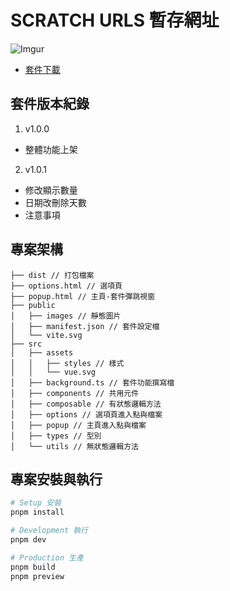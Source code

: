 # SCRATCH URLS 暫存網址

![Imgur](https://i.imgur.com/q3JohbQ.png)

- [套件下載](https://chromewebstore.google.com/detail/scratch-urls-%E6%9A%AB%E5%AD%98%E7%B6%B2%E5%9D%80/gbkkndmcljcbpnojgibboccifgnkgobd)

## 套件版本紀錄

1. v1.0.0

- 整體功能上架

2. v1.0.1

- 修改顯示數量
- 日期改刪除天數
- 注意事項

## 專案架構

```
├── dist // 打包檔案
├── options.html // 選項頁
├── popup.html // 主頁-套件彈跳視窗
├── public
│   ├── images // 靜態圖片
│   ├── manifest.json // 套件設定檔
│   └── vite.svg
├── src
│   ├── assets
│   │   ├── styles // 樣式
│   │   └── vue.svg
│   ├── background.ts // 套件功能撰寫檔
│   ├── components // 共用元件
│   ├── composable // 有狀態邏輯方法
│   ├── options // 選項頁進入點與檔案
│   ├── popup // 主頁進入點與檔案
│   ├── types // 型別
│   └── utils // 無狀態邏輯方法
```

## 專案安裝與執行

```bash
# Setup 安裝
pnpm install

# Development 執行
pnpm dev

# Production 生產
pnpm build
pnpm preview
```
